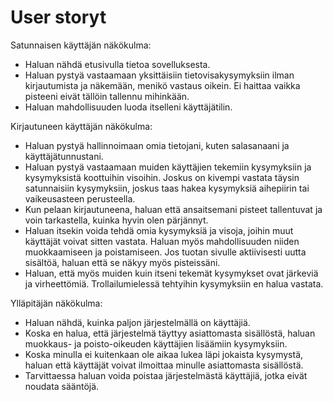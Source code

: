 # User storyt

Satunnaisen käyttäjän näkökulma:
* Haluan nähdä etusivulla tietoa sovelluksesta.
* Haluan pystyä vastaamaan yksittäisiin tietovisakysymyksiin ilman kirjautumista ja näkemään, menikö vastaus oikein. Ei haittaa vaikka pisteeni eivät tällöin tallennu mihinkään.
* Haluan mahdollisuuden luoda itselleni käyttäjätilin.

Kirjautuneen käyttäjän näkökulma:
* Haluan pystyä hallinnoimaan omia tietojani, kuten salasanaani ja käyttäjätunnustani.
* Haluan pystyä vastaamaan muiden käyttäjien tekemiin kysymyksiin ja kysymyksistä koottuihin visoihin. Joskus on kivempi vastata täysin satunnaisiin kysymyksiin, joskus taas hakea kysymyksiä aihepiirin tai vaikeusasteen perusteella.
* Kun pelaan kirjautuneena, haluan että ansaitsemani pisteet tallentuvat ja voin tarkastella, kuinka hyvin olen pärjännyt.
* Haluan itsekin voida tehdä omia kysymyksiä ja visoja, joihin muut käyttäjät voivat sitten vastata. Haluan myös mahdollisuuden niiden muokkaamiseen ja poistamiseen. Jos tuotan sivulle aktiivisesti uutta sisältöä, haluan että se näkyy myös pisteissäni.
* Haluan, että myös muiden kuin itseni tekemät kysymykset ovat järkeviä ja virheettömiä. Trollailumielessä tehtyihin kysymyksiin en halua vastata.

Ylläpitäjän näkökulma:
* Haluan nähdä, kuinka paljon järjestelmällä on käyttäjiä.
* Koska en halua, että järjestelmä täyttyy asiattomasta sisällöstä, haluan muokkaus- ja poisto-oikeuden käyttäjien lisäämiin kysymyksiin.
* Koska minulla ei kuitenkaan ole aikaa lukea läpi jokaista kysymystä, haluan että käyttäjät voivat ilmoittaa minulle asiattomasta sisällöstä.
* Tarvittaessa haluan voida poistaa järjestelmästä käyttäjiä, jotka eivät noudata sääntöjä.               



